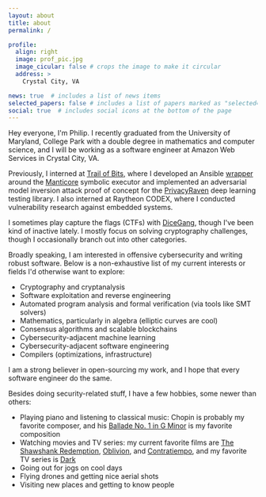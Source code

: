 ```yaml
---
layout: about
title: about
permalink: /

profile:
  align: right
  image: prof_pic.jpg
  image_cicular: false # crops the image to make it circular
  address: >
    Crystal City, VA

news: true  # includes a list of news items
selected_papers: false # includes a list of papers marked as "selected={true}"
social: true  # includes social icons at the bottom of the page
---
```


Hey everyone, I'm Philip.  I recently graduated from the University of Maryland, College Park with a double degree in mathematics and computer science, and I will be working as a software engineer at Amazon Web Services in Crystal City, VA.  

Previously, I interned at [Trail of Bits](https://www.trailofbits.com), where I developed an Ansible [wrapper](https://github.com/trailofbits/mc-ansible) around the [Manticore](https://github.com/trailofbits/manticore) symbolic executor and implemented an adversarial model inversion attack proof of concept for the [PrivacyRaven](https://github.com/trailofbits/PrivacyRaven) deep learning testing library.  I also interned at Raytheon CODEX, where I conducted vulnerability research against embedded systems.

I sometimes play capture the flags (CTFs) with [DiceGang](https://ctftime.org/team/109452/), though I've been kind of inactive lately.  I mostly focus on solving cryptography challenges, though I occasionally branch out into other categories.

Broadly speaking, I am interested in offensive cybersecurity and writing robust software.  Below is a non-exhaustive list of my current interests or fields I'd otherwise want to explore: 

* Cryptography and cryptanalysis
* Software exploitation and reverse engineering
* Automated program analysis and formal verification (via tools like SMT solvers)
* Mathematics, particularly in algebra (elliptic curves are cool)
* Consensus algorithms and scalable blockchains
* Cybersecurity-adjacent machine learning
* Cybersecurity-adjacent software engineering 
* Compilers (optimizations, infrastructure) 

I am a strong believer in open-sourcing my work, and I hope that every software engineer do the same.

Besides doing security-related stuff, I have a few hobbies, some newer than others:

* Playing piano and listening to classical music: Chopin is probably my favorite composer, and his [Ballade No. 1 in G Minor](https://www.youtube.com/watch?v=nW5po_Z7YEs) is my favorite composition
* Watching movies and TV series: my current favorite films are [The Shawshank Redemption](https://www.imdb.com/title/tt0111161/), [Oblivion](https://www.imdb.com/title/tt1483013/), and [Contratiempo](https://www.imdb.com/title/tt4857264/), and my favorite TV series is [Dark](https://www.imdb.com/title/tt5753856/)
* Going out for jogs on cool days
* Flying drones and getting nice aerial shots
* Visiting new places and getting to know people
